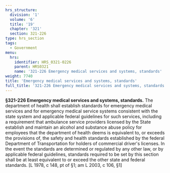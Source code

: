 ```yaml
---
hrs_structure:
  division: '1'
  volume: '6'
  title: '19'
  chapter: '321'
  section: 321-226
type: hrs_section
tags:
  - Government
menu:
  hrs:
    identifier: HRS_0321-0226
    parent: HRS0321
    name: '321-226 Emergency medical services and systems, standards'
weight: 7740
title: 'Emergency medical services and systems, standards'
full_title: '321-226 Emergency medical services and systems, standards'
---
```

**§321-226 Emergency medical services and systems, standards.** The department of health shall establish standards for emergency medical services and for emergency medical service systems consistent with the state system and applicable federal guidelines for such services, including a requirement that ambulance service providers licensed by the State establish and maintain an alcohol and substance abuse policy for employees that the department of health deems is equivalent to, or exceeds the provisions of, the safety and health standards established by the federal Department of Transportation for holders of commercial driver's licenses. In the event the standards are determined or regulated by any other law, or by applicable federal guidelines, standards required to be set by this section shall be at least equivalent to or exceed the other state and federal standards. [L 1978, c 148, pt of §1; am L 2003, c 106, §1]